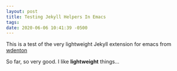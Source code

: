 ```yaml
---
layout: post
title: Testing Jekyll Helpers In Emacs
tags:
date: 2020-06-06 10:41:39 -0500
---
```

This is a test of the very lightweight Jekyll extension for
emacs from [wdenton](https://github.com/wdenton/.emacs.d/blob/master/setup/setup-markdown.el)

So far, so very good. I like **lightweight** things...
